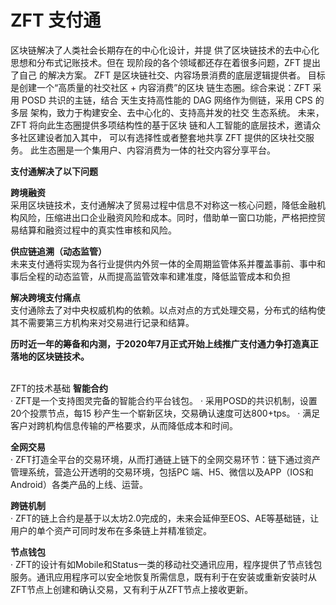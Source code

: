 # ZFT 支付通

区块链解决了人类社会长期存在的中心化设计，并提 供了区块链技术的去中心化思想和分布式记账技术。但在 现阶段的各个领域都还存在着很多问题，ZFT 提出了自己 的解决方案。 ZFT 是区块链社交、内容场景消费的底层逻辑提供者。 目标是创建一个“高质量的社交社区 + 内容消费”的区块 链生态圈。综合来说：ZFT 采用 POSD 共识的主链，结合 天生支持高性能的 DAG 网络作为侧链，采用 CPS 的多层 架构，致力于构建安全、去中心化的、支持高并发的社交 生态系统。 未来，ZFT 将向此生态圈提供多项结构性的基于区块 链和人工智能的底层技术，邀请众多社区建设者加入其中， 可以有选择性或者整套地共享 ZFT 提供的区块社交服务。 此生态圈是一个集用户、内容消费为一体的社交内容分享平台。

<b>支付通解决了以下问题</b><br>

<b>跨境融资</b><br>
采用区块链技术，支付通解决了贸易过程中信息不对称这一核心问题，降低金融机构风险，压缩进出口企业融资风险和成本。同时，借助单一窗口功能，严格把控贸易结算和融资过程中的真实性审核和风险。

<b>供应链追溯（动态监管）</b><br>
未来支付通将实现为各行业提供内外贸一体的全周期监管体系并覆盖事前、事中和事后全程的动态监管，从而提高监管效率和建准度，降低监管成本和负担

<b>解决跨境支付痛点</b><br>
支付通除去了对中央权威机构的依赖。以点对点的方式处理交易，分布式的结构使其不需要第三方机构来对交易进行记录和结算。

<b>历时近一年的筹备和内测，于2020年7月正式开始上线推广支付通力争打造真正落地的区块链技术。</b>
<br>
<br>

ZFT的技术基础
<b>智能合约</b><br>
· ZFT是一个支持图灵完备的智能合约平台钱包。
· 采用POSD的共识机制，设置20个投票节点，每15 秒产生一个崭新区块，交易确认速度可达800+tps。
· 满足客户对跨机构信息传输的严格要求，从而降低成本和时间。

<b>全网交易</b><br>
· ZFT打造全平台的交易环境，从而打通链上链下的全网交易环节：链下通过资产管理系统，营造公开透明的交易环境，包括PC 端、H5、微信以及APP（IOS和Android）各类产品的上线、运营。

<b>跨链机制</b><br>
· ZFT的链上合约是基于以太坊2.0完成的，未来会延伸至EOS、AE等基础链，让用户的单个资产可同时发布在多条链上并精准锁定。

<b>节点钱包</b><br>
· ZFT的设计有如Mobile和Status一类的移动社交通讯应用，程序提供了节点钱包服务。通讯应用程序可以安全地恢复所需信息，既有利于在安装或重新安装时从ZFT节点上创建和确认交易，又有利于从ZFT节点上接收更新。

<b></b>
<b></b>
<b></b>
<b></b>
<b></b>

